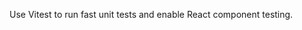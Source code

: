 <!-- Category: Frontend -->
<!-- Subcategory: React -->
<!-- Feature: Use Vitest -->

Use Vitest to run fast unit tests and enable React component testing.
